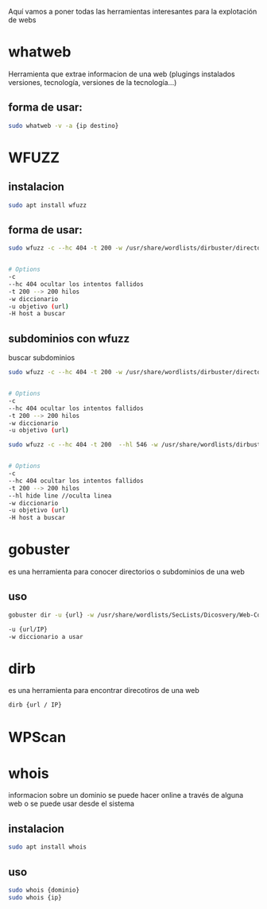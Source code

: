 Aquí vamos a poner todas las herramientas interesantes para la explotación de webs

# whatweb

Herramienta que extrae informacion de una web (plugings instalados versiones, tecnología, versiones de la tecnología...)

## forma de usar:


```sh fold:"comando whatweb para reconocimiento de webs"
sudo whatweb -v -a {ip destino}
```



# WFUZZ

## instalacion

```sh fold:"Instalacion de wfuzz"
sudo apt install wfuzz
```

## forma de usar:

```sh fold:"encontrar directorios ocultos en una web"
sudo wfuzz -c --hc 404 -t 200 -w /usr/share/wordlists/dirbuster/directory-list-low-ercase-2.3-medium.txt -u {direccionweb}/FUZZ


# Options
-c
--hc 404 ocultar los intentos fallidos
-t 200 --> 200 hilos
-w diccionario 
-u objetivo (url)
-H host a buscar
```


## subdominios con wfuzz
buscar subdominios
```sh fold:"encontrar subdominios en una web"
sudo wfuzz -c --hc 404 -t 200 -w /usr/share/wordlists/dirbuster/directory-list-low-ercase-2.3-medium.txt -u {dominioweb} -H "Host: FUZZ.{dominio}"


# Options
-c
--hc 404 ocultar los intentos fallidos
-t 200 --> 200 hilos
-w diccionario 
-u objetivo (url)

```


```sh fold:"encontrar subdominios en una web - ocultando la respuesta con 546 Lineas"
sudo wfuzz -c --hc 404 -t 200  --hl 546 -w /usr/share/wordlists/dirbuster/directory-list-low-ercase-2.3-medium.txt -u {dominioweb} -H "Host: FUZZ.{dominio}"


# Options
-c
--hc 404 ocultar los intentos fallidos
-t 200 --> 200 hilos
--hl hide line //oculta linea
-w diccionario 
-u objetivo (url)
-H host a buscar
```


# gobuster

es una herramienta para conocer directorios o subdominios de una web
## uso
```sh fold:"gobuster para encontrar directorio"
gobuster dir -u {url} -w /usr/share/wordlists/SecLists/Dicosvery/Web-Content/direcotyr-list-lowercase-2.3-medium.txt

-u {url/IP}
-w diccionario a usar
```

# dirb
es una herramienta para encontrar direcotiros de una web

```sh fold:"dirb sirbe para encontrar directorios en una web"
dirb {url / IP}

```


# WPScan

# whois
informacion sobre un dominio
se puede hacer online  a través de alguna web o se puede usar desde el sistema
## instalacion
```sh fold:"Instalacion de wfuzz"
sudo apt install whois
```
## uso
```sh fold:"whois dominio / Ip"
sudo whois {dominio}
sudo whois {ip}
```
